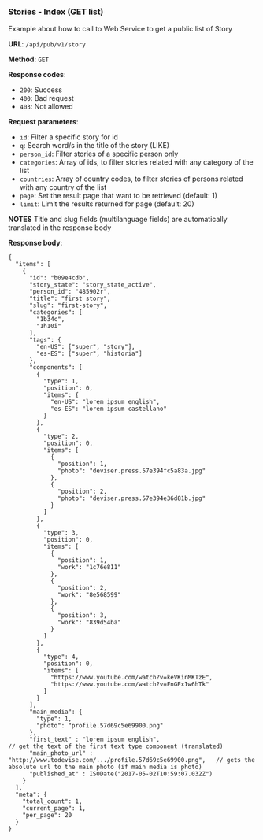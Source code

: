 ### Stories - Index (GET list)

Example about how to call to Web Service to get a public list of 
Story

**URL**: `/api/pub/v1/story`

**Method**: `GET`

**Response codes**: 
* `200`: Success
* `400`: Bad request
* `403`: Not allowed
  
**Request parameters**:
* `id`: Filter a specific story for id
* `q`: Search word/s in the title of the story (LIKE)
* `person_id`: Filter stories of a specific person only
* `categories`: Array of ids, to filter stories related with any category of the list
* `countries`: Array of country codes, to filter stories of persons related with any country of the list
* `page`: Set the result page that want to be retrieved (default: 1)
* `limit`: Limit the results returned for page (default: 20)

**NOTES**
Title and slug fields (multilanguage fields) are automatically translated in the response body

**Response body**:

```
{
  "items": [
    {
      "id": "b09e4cdb",
      "story_state": "story_state_active",
      "person_id": "485902r",
      "title": "first story",
      "slug": "first-story",
      "categories": [
    	"1b34c",
    	"1h10i"
      ],
	  "tags": {
		"en-US": ["super", "story"],
		"es-ES": ["super", "historia"]
	  },
      "components": [
    	{
    	  "type": 1,
    	  "position": 0,
    	  "items": {
    		"en-US": "lorem ipsum english",
    		"es-ES": "lorem ipsum castellano"
    	  }
    	},
    	{
    	  "type": 2,
    	  "position": 0,
    	  "items": [
    		{
    		  "position": 1,
    		  "photo": "deviser.press.57e394fc5a83a.jpg"
    		},
    		{
    		  "position": 2,
    		  "photo": "deviser.press.57e394e36d81b.jpg"
    		}
    	  ]
    	},
    	{
    	  "type": 3,
    	  "position": 0,
    	  "items": [
    		{
    		  "position": 1,
    		  "work": "1c76e811"
    		},
    		{
    		  "position": 2,
    		  "work": "8e568599"
    		},
    		{
    		  "position": 3,
    		  "work": "839d54ba"
    		}
    	  ]
    	},
    	{
    	  "type": 4,
    	  "position": 0,
    	  "items": [
    		"https://www.youtube.com/watch?v=keVKinMKTzE",
    		"https://www.youtube.com/watch?v=FnGExIw6hTk"
    	  ]
    	}
      ],
      "main_media": {
    	"type": 1,
    	"photo": "profile.57d69c5e69900.png"
      },
      "first_text" : "lorem ipsum english", 										// get the text of the first text type component (translated)
      "main_photo_url" : "http://www.todevise.com/.../profile.57d69c5e69900.png", 	// gets the absolute url to the main photo (if main media is photo)
      "published_at" : ISODate("2017-05-02T10:59:07.032Z")
    }
  ],
  "meta": {
    "total_count": 1,
    "current_page": 1,
    "per_page": 20
  }
}
```